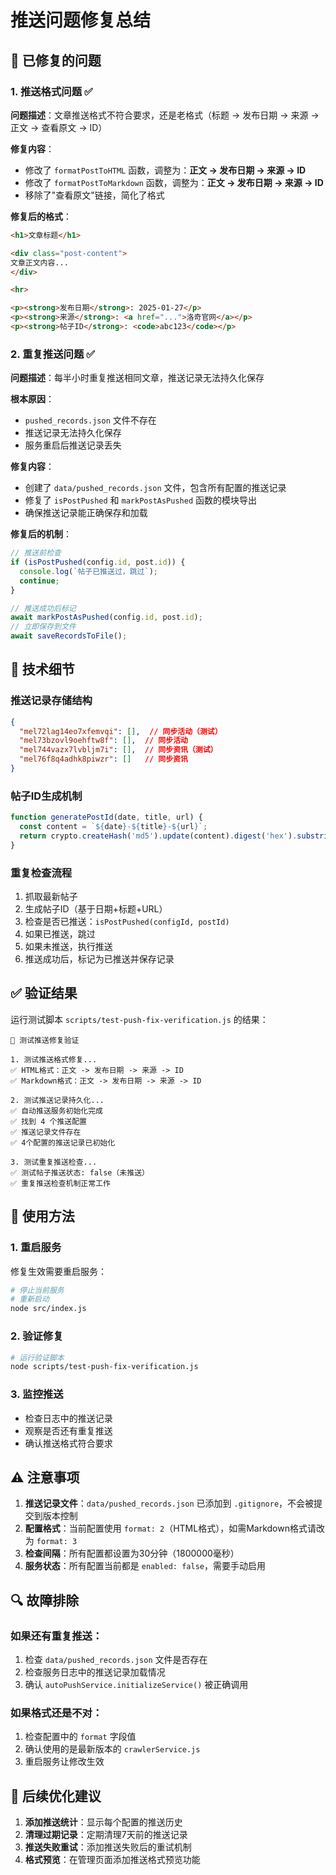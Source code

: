 # 推送问题修复总结

## 🚨 **已修复的问题**

### 1. 推送格式问题 ✅
**问题描述**：文章推送格式不符合要求，还是老格式（标题 -> 发布日期 -> 来源 -> 正文 -> 查看原文 -> ID）

**修复内容**：
- 修改了 `formatPostToHTML` 函数，调整为：**正文 -> 发布日期 -> 来源 -> ID**
- 修改了 `formatPostToMarkdown` 函数，调整为：**正文 -> 发布日期 -> 来源 -> ID**
- 移除了"查看原文"链接，简化了格式

**修复后的格式**：
```html
<h1>文章标题</h1>

<div class="post-content">
文章正文内容...
</div>

<hr>

<p><strong>发布日期</strong>: 2025-01-27</p>
<p><strong>来源</strong>: <a href="...">洛奇官网</a></p>
<p><strong>帖子ID</strong>: <code>abc123</code></p>
```

### 2. 重复推送问题 ✅
**问题描述**：每半小时重复推送相同文章，推送记录无法持久化保存

**根本原因**：
- `pushed_records.json` 文件不存在
- 推送记录无法持久化保存
- 服务重启后推送记录丢失

**修复内容**：
- 创建了 `data/pushed_records.json` 文件，包含所有配置的推送记录
- 修复了 `isPostPushed` 和 `markPostAsPushed` 函数的模块导出
- 确保推送记录能正确保存和加载

**修复后的机制**：
```javascript
// 推送前检查
if (isPostPushed(config.id, post.id)) {
  console.log(`帖子已推送过，跳过`);
  continue;
}

// 推送成功后标记
await markPostAsPushed(config.id, post.id);
// 立即保存到文件
await saveRecordsToFile();
```

## 🔧 **技术细节**

### 推送记录存储结构
```json
{
  "mel72lag14eo7xfemvqi": [],  // 同步活动（测试）
  "mel73bzovl9oehftw8f": [],  // 同步活动
  "mel744vazx7lvbljm7i": [],  // 同步资讯（测试）
  "mel76f8q4adhk8piwzr": []   // 同步资讯
}
```

### 帖子ID生成机制
```javascript
function generatePostId(date, title, url) {
  const content = `${date}-${title}-${url}`;
  return crypto.createHash('md5').update(content).digest('hex').substring(0, 16);
}
```

### 重复检查流程
1. 抓取最新帖子
2. 生成帖子ID（基于日期+标题+URL）
3. 检查是否已推送：`isPostPushed(configId, postId)`
4. 如果已推送，跳过
5. 如果未推送，执行推送
6. 推送成功后，标记为已推送并保存记录

## ✅ **验证结果**

运行测试脚本 `scripts/test-push-fix-verification.js` 的结果：

```
🧪 测试推送修复验证

1. 测试推送格式修复...
✅ HTML格式：正文 -> 发布日期 -> 来源 -> ID
✅ Markdown格式：正文 -> 发布日期 -> 来源 -> ID

2. 测试推送记录持久化...
✅ 自动推送服务初始化完成
✅ 找到 4 个推送配置
✅ 推送记录文件存在
✅ 4个配置的推送记录已初始化

3. 测试重复推送检查...
✅ 测试帖子推送状态: false（未推送）
✅ 重复推送检查机制正常工作
```

## 🚀 **使用方法**

### 1. 重启服务
修复生效需要重启服务：
```bash
# 停止当前服务
# 重新启动
node src/index.js
```

### 2. 验证修复
```bash
# 运行验证脚本
node scripts/test-push-fix-verification.js
```

### 3. 监控推送
- 检查日志中的推送记录
- 观察是否还有重复推送
- 确认推送格式符合要求

## ⚠️ **注意事项**

1. **推送记录文件**：`data/pushed_records.json` 已添加到 `.gitignore`，不会被提交到版本控制
2. **配置格式**：当前配置使用 `format: 2`（HTML格式），如需Markdown格式请改为 `format: 3`
3. **检查间隔**：所有配置都设置为30分钟（1800000毫秒）
4. **服务状态**：所有配置当前都是 `enabled: false`，需要手动启用

## 🔍 **故障排除**

### 如果还有重复推送：
1. 检查 `data/pushed_records.json` 文件是否存在
2. 检查服务日志中的推送记录加载情况
3. 确认 `autoPushService.initializeService()` 被正确调用

### 如果格式还是不对：
1. 检查配置中的 `format` 字段值
2. 确认使用的是最新版本的 `crawlerService.js`
3. 重启服务让修改生效

## 📝 **后续优化建议**

1. **添加推送统计**：显示每个配置的推送历史
2. **清理过期记录**：定期清理7天前的推送记录
3. **推送失败重试**：添加推送失败后的重试机制
4. **格式预览**：在管理页面添加推送格式预览功能
